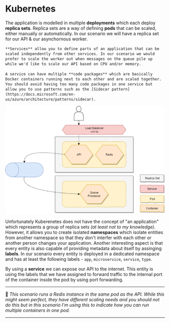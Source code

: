 # Kubernetes
The application is modelled in multiple **deployments** which each deploy **replica sets**. Replica sets are a way of defining **pods** that can be scaled, either manually or automatically. In our scenario we will have a replica set for our API & our asynchornous worker.

    **Services** allow you to define parts of an application that can be scaled independently from other services. In our scenario we would prefer to scale the worker out when messages on the queue pile up while we'd like to scale our API based on CPU and/or memory.

    A service can have multiple **code packages** which are basically Docker containers running next to each other and are scaled together. You should avoid having too many code packages in one service but allow you to use patterns such as the [Sidecar pattern](https://docs.microsoft.com/en-us/azure/architecture/patterns/sidecar).

![Kubernetes](./../media/docs/kubernetes-composition.png)


Unfortunately Kuberenetes does not have the concept of "an application" which represents a group of replica sets _(at least not to my knowledge)_. However, it allows you to create isolated **namespaces** which isolate entities from another namespace so that they don't interfer with each other or another person changes your application. Another interesting aspect is that every entity is also capable of providing metadata about itself by assinging **labels**. In our scenario every entity is deployed in a dedicated namespace and has at least the following labels - `app`, `microservice`, `service`, `type`.

By using a **service** we can expose our API to the internet. This entity is using the labels that we have assigned to forward traffic to the internal port of the container inside the pod by using port forwarding.

----------------------------

:rotating_light: _This scenario runs a Redis instance in the same pod as the API. While this might seem perfect, they have different scaling needs and you should not do this but in this scenario I'm using this to indicate how you can run multiple containers in one pod._

----------------------------
